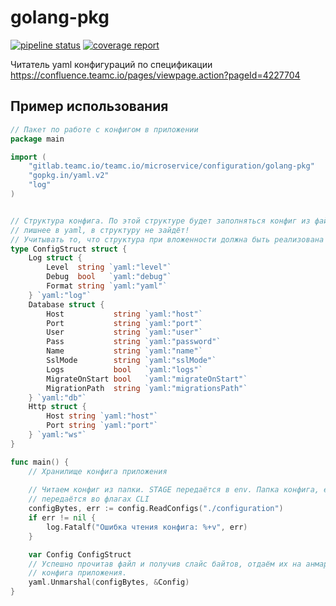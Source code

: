 # golang-pkg

[![pipeline status](https://gitlab.teamc.io/teamc.io/microservice/configuration/golang-pkg/badges/master/pipeline.svg)](https://gitlab.teamc.io/teamc.io/microservice/configuration/golang-pkg/commits/master) [![coverage report](https://gitlab.teamc.io/teamc.io/microservice/configuration/golang-pkg/badges/master/coverage.svg)](https://gitlab.teamc.io/teamc.io/microservice/configuration/golang-pkg/commits/master)

Читатель yaml конфигураций по спецификации https://confluence.teamc.io/pages/viewpage.action?pageId=4227704

## Пример использования

```go
// Пакет по работе с конфигом в приложении
package main

import (
	"gitlab.teamc.io/teamc.io/microservice/configuration/golang-pkg"
	"gopkg.in/yaml.v2"
	"log"
)


// Структура конфига. По этой структуре будет заполняться конфиг из файла. Всё, что будет 
// лишнее в yaml, в структуру не зайдёт!
// Учитывать то, что структура при вложенности должна быть реализована через `struct{}`
type ConfigStruct struct {
	Log struct {
		Level  string `yaml:"level"`
		Debug  bool   `yaml:"debug"`
		Format string `yaml:"yaml"`
	} `yaml:"log"`
	Database struct {
		Host           string `yaml:"host"`
		Port           string `yaml:"port"`
		User           string `yaml:"user"`
		Pass           string `yaml:"password"`
		Name           string `yaml:"name"`
		SslMode        string `yaml:"sslMode"`
		Logs           bool   `yaml:"logs"`
		MigrateOnStart bool   `yaml:"migrateOnStart"`
		MigrationPath  string `yaml:"migrationsPath"`
	} `yaml:"db"`
	Http struct {
		Host string `yaml:"host"`
		Port string `yaml:"port"`
	} `yaml:"ws"`
}

func main() {
	// Хранилище конфига приложения
	
	// Читаем конфиг из папки. STAGE передаётся в env. Папка конфига, если переопределяется,
	// передаётся во флагах CLI
	configBytes, err := config.ReadConfigs("./configuration")
	if err != nil {
		log.Fatalf("Ошибка чтения конфига: %+v", err)
	}

    var Config ConfigStruct 
    // Успешно прочитав файл и получив слайс байтов, отдаём их на анмаршаллинг в структуру
    // конфига приложения. 
	yaml.Unmarshal(configBytes, &Config)
} 
```